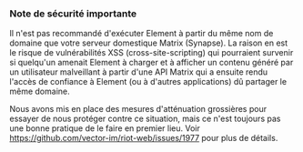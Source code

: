 ### Note de sécurité importante

Il n'est pas recommandé d'exécuter Element à partir du même nom de domaine que votre serveur domestique Matrix (Synapse). La raison en est le risque de vulnérabilités XSS (cross-site-scripting) qui pourraient survenir si quelqu'un amenait Element à charger et à afficher un contenu généré par un utilisateur malveillant à partir d'une API Matrix qui a ensuite rendu l'accès de confiance à Element (ou à d'autres applications) dû partager le même domaine.

Nous avons mis en place des mesures d'atténuation grossières pour essayer de nous protéger contre ce situation, mais ce n'est toujours pas une bonne pratique de le faire en premier lieu. Voir https://github.com/vector-im/riot-web/issues/1977 pour plus de détails.

